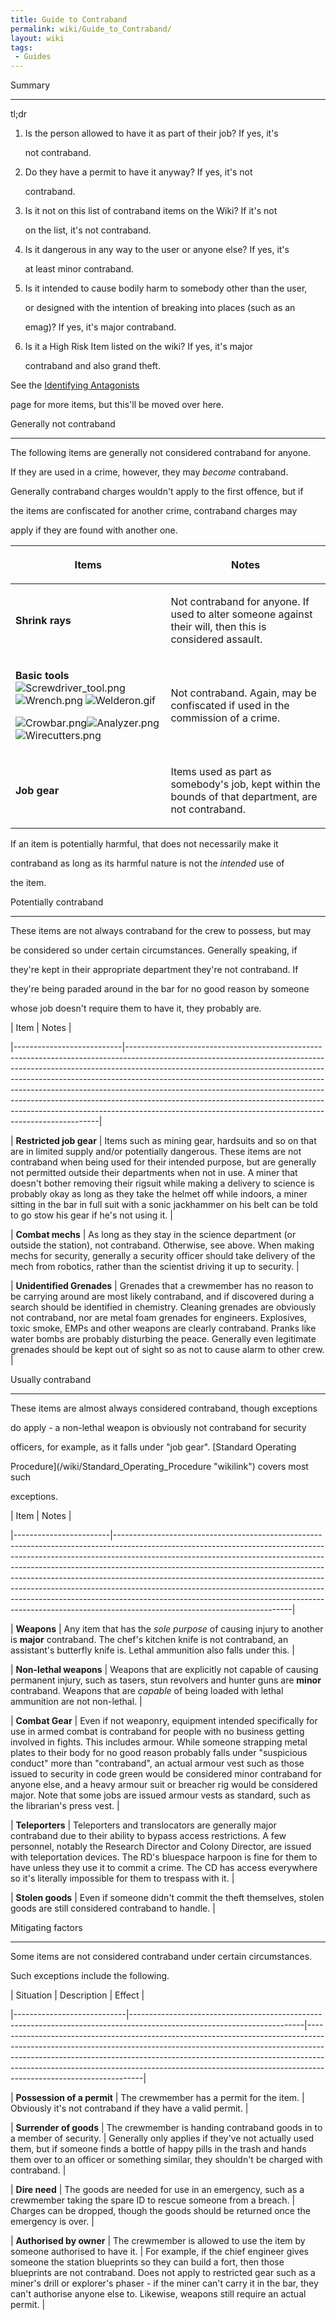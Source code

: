 ```yaml
---
title: Guide to Contraband
permalink: wiki/Guide_to_Contraband/
layout: wiki
tags:
 - Guides
---
```


Summary
-------

tl;dr

1.  Is the person allowed to have it as part of their job? If yes, it's
    not contraband.
2.  Do they have a permit to have it anyway? If yes, it's not
    contraband.
3.  Is it not on this list of contraband items on the Wiki? If it's not
    on the list, it's not contraband.
4.  Is it dangerous in any way to the user or anyone else? If yes, it's
    at least minor contraband.
5.  Is it intended to cause bodily harm to somebody other than the user,
    or designed with the intention of breaking into places (such as an
    emag)? If yes, it's major contraband.
6.  Is it a High Risk Item listed on the wiki? If yes, it's major
    contraband and also grand theft.

See the [Identifying Antagonists](/wiki/Identifying_Antagonists "wikilink")
page for more items, but this'll be moved over here.

Generally not contraband
------------------------

The following items are generally not considered contraband for anyone.
If they are used in a crime, however, they may *become* contraband.
Generally contraband charges wouldn't apply to the first offence, but if
the items are confiscated for another crime, contraband charges may
apply if they are found with another one.

<table>
<thead>
<tr class="header">
<th><p>Items</p></th>
<th><p>Notes</p></th>
</tr>
</thead>
<tbody>
<tr class="odd">
<td><p><strong>Shrink rays</strong></p></td>
<td><p>Not contraband for anyone. If used to alter someone against their will, then this is considered assault.</p></td>
</tr>
<tr class="even">
<td><p><strong>Basic tools</strong> <img src="Screwdriver_tool.png" title="fig:Screwdriver_tool.png" alt="Screwdriver_tool.png" /> <img src="Wrench.png" title="fig:Wrench.png" alt="Wrench.png" /> <img src="Welderon.gif" title="fig:Welderon.gif" alt="Welderon.gif" /><br />
<img src="Crowbar.png" title="fig:Crowbar.png" alt="Crowbar.png" /><img src="Analyzer.png" title="fig:Analyzer.png" alt="Analyzer.png" /> <img src="Wirecutters.png" title="fig:Wirecutters.png" alt="Wirecutters.png" /></p></td>
<td><p>Not contraband. Again, may be confiscated if used in the commission of a crime.</p></td>
</tr>
<tr class="odd">
<td><p><strong>Job gear</strong></p></td>
<td><p>Items used as part as somebody's job, kept within the bounds of that department, are not contraband.</p></td>
</tr>
</tbody>
</table>

If an item is potentially harmful, that does not necessarily make it
contraband as long as its harmful nature is not the *intended* use of
the item.

Potentially contraband
----------------------

These items are not always contraband for the crew to possess, but may
be considered so under certain circumstances. Generally speaking, if
they're kept in their appropriate department they're not contraband. If
they're being paraded around in the bar for no good reason by someone
whose job doesn't require them to have it, they probably are.

| Item                      | Notes                                                                                                                                                                                                                                                                                                                                                                                                                                                                                                                                                     |
|---------------------------|-----------------------------------------------------------------------------------------------------------------------------------------------------------------------------------------------------------------------------------------------------------------------------------------------------------------------------------------------------------------------------------------------------------------------------------------------------------------------------------------------------------------------------------------------------------|
| **Restricted job gear**   | Items such as mining gear, hardsuits and so on that are in limited supply and/or potentially dangerous. These items are not contraband when being used for their intended purpose, but are generally not permitted outside their departments when not in use. A miner that doesn't bother removing their rigsuit while making a delivery to science is probably okay as long as they take the helmet off while indoors, a miner sitting in the bar in full suit with a sonic jackhammer on his belt can be told to go stow his gear if he's not using it. |
| **Combat mechs**          | As long as they stay in the science department (or outside the station), not contraband. Otherwise, see above. When making mechs for security, generally a security officer should take delivery of the mech from robotics, rather than the scientist driving it up to security.                                                                                                                                                                                                                                                                          |
| **Unidentified Grenades** | Grenades that a crewmember has no reason to be carrying around are most likely contraband, and if discovered during a search should be identified in chemistry. Cleaning grenades are obviously not contraband, nor are metal foam grenades for engineers. Explosives, toxic smoke, EMPs and other weapons are clearly contraband. Pranks like water bombs are probably disturbing the peace. Generally even legitimate grenades should be kept out of sight so as not to cause alarm to other crew.                                                      |

Usually contraband
------------------

These items are almost always considered contraband, though exceptions
do apply - a non-lethal weapon is obviously not contraband for security
officers, for example, as it falls under "job gear". [Standard Operating
Procedure](/wiki/Standard_Operating_Procedure "wikilink") covers most such
exceptions.

| Item                   | Notes                                                                                                                                                                                                                                                                                                                                                                                                                                                                                                                                                                                                        |
|------------------------|--------------------------------------------------------------------------------------------------------------------------------------------------------------------------------------------------------------------------------------------------------------------------------------------------------------------------------------------------------------------------------------------------------------------------------------------------------------------------------------------------------------------------------------------------------------------------------------------------------------|
| **Weapons**            | Any item that has the *sole purpose* of causing injury to another is **major** contraband. The chef's kitchen knife is not contraband, an assistant's butterfly knife is. Lethal ammunition also falls under this.                                                                                                                                                                                                                                                                                                                                                                                           |
| **Non-lethal weapons** | Weapons that are explicitly not capable of causing permanent injury, such as tasers, stun revolvers and hunter guns are **minor** contraband. Weapons that are *capable* of being loaded with lethal ammunition are not non-lethal.                                                                                                                                                                                                                                                                                                                                                                          |
| **Combat Gear**        | Even if not weaponry, equipment intended specifically for use in armed combat is contraband for people with no business getting involved in fights. This includes armour. While someone strapping metal plates to their body for no good reason probably falls under "suspicious conduct" more than "contraband", an actual armour vest such as those issued to security in code green would be considered minor contraband for anyone else, and a heavy armour suit or breacher rig would be considered major. Note that some jobs are issued armour vests as standard, such as the librarian's press vest. |
| **Teleporters**        | Teleporters and translocators are generally major contraband due to their ability to bypass access restrictions. A few personnel, notably the Research Director and Colony Director, are issued with teleportation devices. The RD's bluespace harpoon is fine for them to have unless they use it to commit a crime. The CD has access everywhere so it's literally impossible for them to trespass with it.                                                                                                                                                                                                |
| **Stolen goods**       | Even if someone didn't commit the theft themselves, stolen goods are still considered contraband to handle.                                                                                                                                                                                                                                                                                                                                                                                                                                                                                                  |

Mitigating factors
------------------

Some items are not considered contraband under certain circumstances.
Such exceptions include the following.

| Situation                  | Description                                                                                                             | Effect                                                                                                                                                                                                                                                                                                                                                      |
|----------------------------|-------------------------------------------------------------------------------------------------------------------------|-------------------------------------------------------------------------------------------------------------------------------------------------------------------------------------------------------------------------------------------------------------------------------------------------------------------------------------------------------------|
| **Possession of a permit** | The crewmember has a permit for the item.                                                                               | Obviously it's not contraband if they have a valid permit.                                                                                                                                                                                                                                                                                                  |
| **Surrender of goods**     | The crewmember is handing contraband goods in to a member of security.                                                  | Generally only applies if they've not actually used them, but if someone finds a bottle of happy pills in the trash and hands them over to an officer or something similar, they shouldn't be charged with contraband.                                                                                                                                      |
| **Dire need**              | The goods are needed for use in an emergency, such as a crewmember taking the spare ID to rescue someone from a breach. | Charges can be dropped, though the goods should be returned once the emergency is over.                                                                                                                                                                                                                                                                     |
| **Authorised by owner**    | The crewmember is allowed to use the item by someone authorised to have it.                                             | For example, if the chief engineer gives someone the station blueprints so they can build a fort, then those blueprints are not contraband. Does not apply to restricted gear such as a miner's drill or explorer's phaser - if the miner can't carry it in the bar, they can't authorise anyone else to. Likewise, weapons still require an actual permit. |
